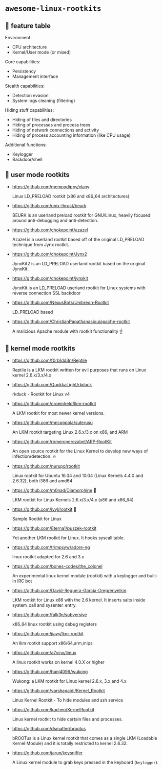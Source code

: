 # `awesome-linux-rootkits`

## :key: feature table

Environment:
 - CPU architecture
 - Kernel/User mode (or mixed)

Core capabilities:
 - Persistency
 - Management interface
 
Stealth capabilities:
 - Detection evasion
 - System logs cleaning (filtering) 

Hiding stuff capabilities:
 - Hiding of files and directories
 - Hiding of processes and process trees
 - Hiding of network connections and activity
 - Hiding of process accounting information (like CPU usage)

Additional functions:
 - Keylogger
 - Backdoor/shell

## :see_no_evil: user mode rootkits

- https://github.com/mempodippy/vlany

  Linux LD_PRELOAD rootkit (x86 and x86_64 architectures)

- https://github.com/unix-thrust/beurk

  BEURK is an userland preload rootkit for GNU/Linux, heavily focused around anti-debugging and anti-detection.

- https://github.com/chokepoint/azazel

  Azazel is a userland rootkit based off of the original LD_PRELOAD technique from Jynx rootkit.

- https://github.com/chokepoint/Jynx2

  JynxKit2 is an LD_PRELOAD userland rootkit based on the original JynxKit.

- https://github.com/chokepoint/jynxkit

  JynxKit is an LD_PRELOAD userland rootkit for Linux systems with reverse connection SSL backdoor

- https://github.com/NexusBots/Umbreon-Rootkit

  LD_PRELOAD based

- https://github.com/ChristianPapathanasiou/apache-rootkit

  A malicious Apache module with rootkit functionality :point_up:

## :hear_no_evil: kernel mode rootkits

- https://github.com/f0rb1dd3n/Reptile

  Reptile is a LKM rootkit written for evil purposes that runs on Linux kernel 2.6.x/3.x/4.x
  
- https://github.com/QuokkaLight/rkduck

  rkduck - Rootkit for Linux v4

- https://github.com/croemheld/lkm-rootkit

  A LKM rootkit for most newer kernel versions.

- https://github.com/mncoppola/suterusu

  An LKM rootkit targeting Linux 2.6.x/3.x on x86, and ARM

- https://github.com/romeroperezabel/ARP-RootKit

  An open source rootkit for the Linux Kernel to develop new ways of infection/detection. :fire:

- https://github.com/nurupo/rootkit

  Linux rootkit for Ubuntu 16.04 and 10.04 (Linux Kernels 4.4.0 and 2.6.32), both i386 and amd64

- https://github.com/m0nad/Diamorphine :shit: 

  LKM rootkit for Linux Kernels 2.6.x/3.x/4.x (x86 and x86_64)
  
- https://github.com/ivyl/rootkit :shit:

  Sample Rootkit for Linux
  
- https://github.com/Eterna1/puszek-rootkit

  Yet another LKM rootkit for Linux. It hooks syscall table.

- https://github.com/trimpsyw/adore-ng

  linux rootkit adapted for 2.6 and 3.x
  
- https://github.com/bones-codes/the_colonel

  An experimental linux kernel module (rootkit) with a keylogger and built-in IRC bot

- https://github.com/David-Reguera-Garcia-Dreg/enyelkm

  LKM rootkit for Linux x86 with the 2.6 kernel. It inserts salts inside system_call and sysenter_entry.

- https://github.com/falk3n/subversive

  x86_64 linux rootkit using debug registers

- https://github.com/jiayy/lkm-rootkit

  An lkm rootkit support x86/64,arm,mips

- https://github.com/a7vinx/liinux

  A linux rootkit works on kernel 4.0.X or higher

- https://github.com/hanj4096/wukong

  Wukong: a LKM rootkit for Linux kernel 2.6.x, 3.x and 4.x

- https://github.com/varshapaidi/Kernel_Rootkit

  Linux Kernel Rootkit - To hide modules and ssh service

- https://github.com/kacheo/KernelRootkit

  Linux kernel rootkit to hide certain files and processes.

- https://github.com/dsmatter/brootus

  bROOTus is a Linux kernel rootkit that comes as a single LKM (Loadable Kernel Module) and it is totally restricted to kernel 2.6.32.

- https://github.com/jarun/keysniffer

  A Linux kernel module to grab keys pressed in the keyboard (`keylogger`).
